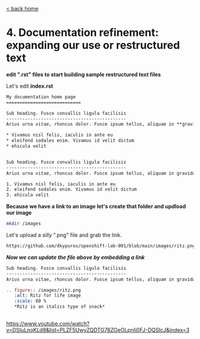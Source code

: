 [< back home](README.md)

# 4. Documentation refinement: expanding our use or restructured text

**edit ".rst" files to start building sample restructured text files**

Let's edit **index.rst**

```rst
My documentation home page
============================

Sub heading. Fusce convallis ligula facilisis
---------------------------------------------
Arius urna vitae, rhoncus dolor. Fusce ipsum tellus, aliquam in **gravida** eget, venenatis non massa. Donec quis mi malesuada, porta lorem in, tristique ipsum. Integer ut elementum metus. https://www.google.com

* Vivamus nisl felis, iaculis in ante eu
* eleifend sodales enim. Vivamus id velit dictum
* ehicula velit


Sub heading. Fusce convallis ligula facilisis
---------------------------------------------
Arius urna vitae, rhoncus dolor. Fusce ipsum tellus, aliquam in gravida eget, venenatis non massa. Donec quis mi malesuada, porta lorem in, tristique ipsum. Integer ut elementum metus. Vivamus nisl felis, iaculis in ante eu, eleifend sodales enim. Vivamus id velit dictum, vehicula velit a, dapibus risus. Vivamus tempor viverra vehicula. https://www.google.com

1. Vivamus nisl felis, iaculis in ante eu
2. eleifend sodales enim. Vivamus id velit dictum
3. ehicula velit
```

**Because we have a link to an image let's create that folder and updload our image**

```bash
mkdir /images
```

Let's upload a silly ".png" file and grab the link.

```bash
https://github.com/dkypuros/openshift-lab-001/blob/main/images/ritz.png
```

***Now we can update the file above by embedding a link***

```rst
Sub heading. Fusce convallis ligula facilisis
---------------------------------------------
Arius urna vitae, rhoncus dolor. Fusce ipsum tellus, aliquam in gravida eget, venenatis non massa. Donec quis mi malesuada, porta lorem in, tristique ipsum. Integer ut elementum metus. Vivamus nisl felis, iaculis in ante eu, eleifend sodales enim. Vivamus id velit dictum, vehicula velit a, dapibus risus. Vivamus tempor viverra vehicula. https://www.google.com

.. figure:: /images/ritz.png
   :alt: Ritz for life image
   :scale: 80 %
   *Ritz is an italics type of snack*
   
```

https://www.youtube.com/watch?v=DSIuLnoKLd8&list=PLZF5UwyZQDTG78ZOeOLpnIi0FJ-DQSIcJ&index=3
